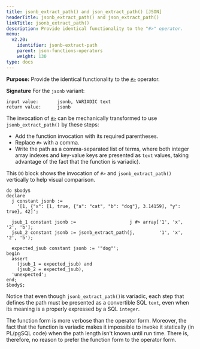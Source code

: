 ```yaml
---
title: jsonb_extract_path() and json_extract_path() [JSON]
headerTitle: jsonb_extract_path() and json_extract_path()
linkTitle: jsonb_extract_path()
description: Provide identical functionality to the "#>" operator.
menu:
  v2.20:
    identifier: jsonb-extract-path
    parent: json-functions-operators
    weight: 130
type: docs
---
```


**Purpose:** Provide the identical functionality to the [`#>`](../subvalue-operators/) operator.

**Signature** For the `jsonb` variant:

```
input value:       jsonb, VARIADIC text
return value:      jsonb
```

The invocation of [`#>`](../subvalue-operators/) can be mechanically transformed to use `jsonb_extract_path()` by these steps:

- Add the function invocation with its required parentheses.
- Replace `#>` with a comma.
- Write the path as a comma-separated list of terms, where both integer array indexes and key-value keys are presented as `text` values, taking advantage of the fact that the function is variadic).

This `DO` block shows the invocation of `#>` and `jsonb_extract_path()` vertically to help visual comparison.

```
do $body$
declare
  j constant jsonb :=
    '[1, {"x": [1, true, {"a": "cat", "b": "dog"}, 3.14159], "y": true}, 42]';

  jsub_1 constant jsonb :=                    j #> array['1', 'x', '2', 'b'];
  jsub_2 constant jsonb := jsonb_extract_path(j,         '1', 'x', '2', 'b');

  expected_jsub constant jsonb := '"dog"';
begin
  assert
    (jsub_1 = expected_jsub) and
    (jsub_2 = expected_jsub),
  'unexpected';
end;
$body$;
```

Notice that even though `jsonb_extract_path()`is variadic, each step that defines the path must be presented as a convertible SQL `text`, even when its meaning is a properly expressed by a SQL `integer`.

The function form is more verbose than the operator form. Moreover, the fact that the function is variadic makes it impossible to invoke it statically (in PL/pgSQL code) when the path length isn't known until run time. There is, therefore, no reason to prefer the function form to the operator form.
